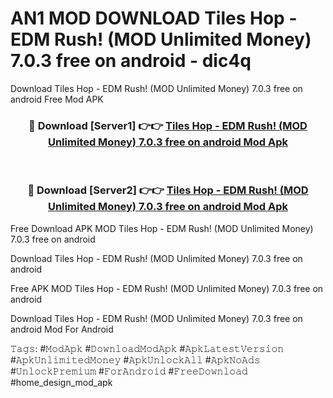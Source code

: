 # AN1 MOD DOWNLOAD Tiles Hop - EDM Rush! (MOD Unlimited Money) 7.0.3 free on android - dic4q
Download Tiles Hop - EDM Rush! (MOD Unlimited Money) 7.0.3 free on android Free Mod APK

<div align="center">
<h3>🔴 Download [Server1] 👉👉 <a href="https://apk-comot.site?title=Tiles_Hop_-_EDM_Rush!_(MOD_Unlimited_Money)_7.0.3_free_on_android">Tiles Hop - EDM Rush! (MOD Unlimited Money) 7.0.3 free on android Mod Apk</a></h3><br>

<h3>🔴 Download [Server2] 👉👉 <a href="https://apk-comot.site?title=Tiles_Hop_-_EDM_Rush!_(MOD_Unlimited_Money)_7.0.3_free_on_android">Tiles Hop - EDM Rush! (MOD Unlimited Money) 7.0.3 free on android Mod Apk</a></h3>
</div>


Free Download APK MOD Tiles Hop - EDM Rush! (MOD Unlimited Money) 7.0.3 free on android

Download Tiles Hop - EDM Rush! (MOD Unlimited Money) 7.0.3 free on android 

Free APK MOD Tiles Hop - EDM Rush! (MOD Unlimited Money) 7.0.3 free on android 

Download Tiles Hop - EDM Rush! (MOD Unlimited Money) 7.0.3 free on android Mod For Android

𝚃𝚊𝚐𝚜: #𝙼𝚘𝚍𝙰𝚙𝚔 #𝙳𝚘𝚠𝚗𝚕𝚘𝚊𝚍𝙼𝚘𝚍𝙰𝚙𝚔 #𝙰𝚙𝚔𝙻𝚊𝚝𝚎𝚜𝚝𝚅𝚎𝚛𝚜𝚒𝚘𝚗 #𝙰𝚙𝚔𝚄𝚗𝚕𝚒𝚖𝚒𝚝𝚎𝚍𝙼𝚘𝚗𝚎𝚢 #𝙰𝚙𝚔𝚄𝚗𝚕𝚘𝚌𝚔𝙰𝚕𝚕 #𝙰𝚙𝚔𝙽𝚘𝙰𝚍𝚜 #𝚄𝚗𝚕𝚘𝚌𝚔𝙿𝚛𝚎𝚖𝚒𝚞𝚖 #𝙵𝚘𝚛𝙰𝚗𝚍𝚛𝚘𝚒𝚍 #𝙵𝚛𝚎𝚎𝙳𝚘𝚠𝚗𝚕𝚘𝚊𝚍 #home_design_mod_apk